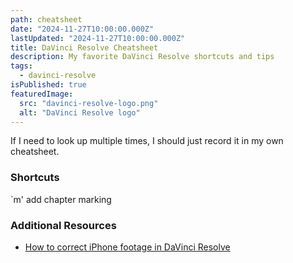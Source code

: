 ```yaml
---
path: cheatsheet
date: "2024-11-27T10:00:00.000Z"
lastUpdated: "2024-11-27T10:00:00.000Z"
title: DaVinci Resolve Cheatsheet
description: My favorite DaVinci Resolve shortcuts and tips
tags:
  - davinci-resolve
isPublished: true
featuredImage:
  src: "davinci-resolve-logo.png"
  alt: "DaVinci Resolve logo"
---
```


If I need to look up multiple times, I should just record it in my own cheatsheet.

### Shortcuts

`m' add chapter marking

### Additional Resources

- [How to correct iPhone footage in DaVinci Resolve
  ](https://www.marcusmth.com/iphone-footage-davinci-resolve)
